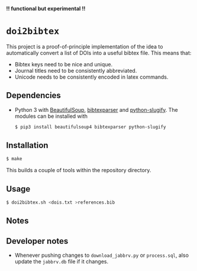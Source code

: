 **!! functional but experimental !!**

# `doi2bibtex`

This project is a proof-of-principle implementation of the idea to automatically 
convert a list of DOIs into a useful bibtex file. This means that:

- Bibtex keys need to be nice and unique.
- Journal titles need to be consistently abbreviated.
- Unicode needs to be consistently encoded in latex commands.

## Dependencies

- Python 3 with [BeautifulSoup][bs], [bibtexparser][bibparser] and 
	[python-slugify][slugify]. The modules can be installed with

	```bash
	$ pip3 install beautifulsoup4 bibtexparser python-slugify
	```

## Installation

```bash
$ make
```

This builds a couple of tools within the repository directory.

## Usage

```bash
$ doi2bibtex.sh <dois.txt >references.bib
```

[bibparser]: https://github.com/sciunto-org/python-bibtexparser
[bs]: http://www.crummy.com/software/BeautifulSoup/
[bibtool]: http://www.gerd-neugebauer.de/software/TeX/BibTool/index.en.html
[slugify]: https://github.com/un33k/python-slugify

## Notes

## Developer notes

- Whenever pushing changes to `download_jabbrv.py` or `process.sql`, also update 
	the `jabbrv.db` file if it changes.
